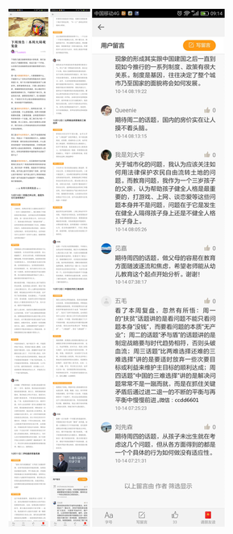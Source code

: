 ![](../../images/2016年10月/HF1014-1.jpg)
![](../../images/2016年10月/HF1014-2.jpg)
![](../../images/2016年10月/HF1014-3.jpg)

